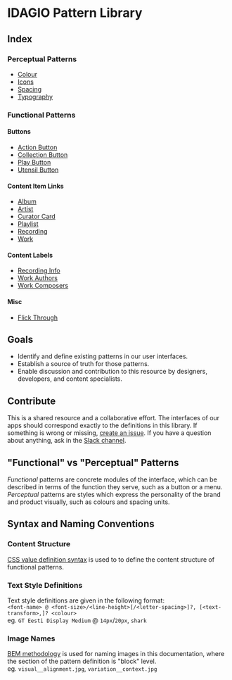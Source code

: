 # IDAGIO Pattern Library

## Index

### Perceptual Patterns
- [Colour](#)
- [Icons](#)
- [Spacing](#)
- [Typography](#)

### Functional Patterns
#### Buttons
- [Action Button](functional/buttons/action-button)
- [Collection Button](#)
- [Play Button](#)
- [Utensil Button](#)

#### Content Item Links
- [Album](#)
- [Artist](#)
- [Curator Card](#)
- [Playlist](#)
- [Recording](#)
- [Work](#)

#### Content Labels
- [Recording Info](#)
- [Work Authors](#)
- [Work Composers](#)

#### Misc
- [Flick Through](#)

## Goals
- Identify and define existing patterns in our user interfaces.
- Establish a source of truth for those patterns.
- Enable discussion and contribution to this resource by designers, developers, and content specialists.

## Contribute
This is a shared resource and a collaborative effort. The interfaces of our apps should correspond exactly to the definitions in this library. If something is wrong or missing, [create an issue](https://github.com/IDAGIO/idagio-pattern-library/issues). If you have a question about anything, ask in the [Slack channel](https://idagio.slack.com/messages/C91FD96HE/).

## "Functional" vs "Perceptual" Patterns

*Functional* patterns are concrete modules of the interface, which can be described in terms of the function they serve, such as a button or a menu.
*Perceptual* patterns are styles which express the personality of the brand and product visually, such as colours and spacing units.

## Syntax and Naming Conventions
### Content Structure
[CSS value definition syntax](https://developer.mozilla.org/en-US/docs/Web/CSS/Value_definition_syntax) is used to to define the content structure of functional patterns.

### Text Style Definitions
Text style definitions are given in the following format:  
`<font-name> @ <font-size>/<line-height>[/<letter-spacing>]?, [<text-transform>,]? <colour>`  
eg. `GT Eesti Display Medium` @ `14px`/`20px`, `shark`

### Image Names
[BEM methodology](http://getbem.com/) is used for naming images in this documentation, where the section of the pattern definition is "block" level.  
eg. `visual__alignment.jpg`, `variation__context.jpg`
